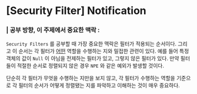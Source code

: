 # [Security Filter] Notification 

### | 공부 방향, 이 주제에서 중요한 맥락 :

`Security Filters` 를 공부할 때 가장 중요한 맥락은 필터가 적용되는 순서이다. 그리고 이 순서는 각 필터가 <u>어떤</u> 역할을 수행하는 지와 밀접한 관련이 있다. 예를 들어 특정 객체의 값이 `Null` 이 아님을 전제하는 필터가 있고, 그렇지 않은 필터가 있다. 만약 필터들이 적절한 순서로 정렬되지 않은 경우 `NPE` 와 같은 예외가 발생할 것이다. 

단순히 각 필터가 무엇을 수행하는 지만을 보지 않고, 각 필터가 수행하는 역할을 기준으로 각 필터의 순서가 어떻게 정렬됐는 지를 파악하고 이해하는 것이 매우 중요하다.